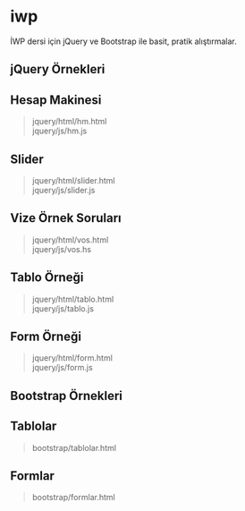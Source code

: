 # iwp
 
İWP dersi için jQuery ve Bootstrap ile basit, pratik alıştırmalar. 



jQuery Örnekleri  
------

## Hesap Makinesi

> jquery/html/hm.html  
> jquery/js/hm.js  

## Slider

> jquery/html/slider.html  
> jquery/js/slider.js  

## Vize Örnek Soruları

> jquery/html/vos.html  
> jquery/js/vos.hs  

## Tablo Örneği

> jquery/html/tablo.html  
> jquery/js/tablo.js  

## Form Örneği

> jquery/html/form.html  
> jquery/js/form.js  



Bootstrap Örnekleri
------

## Tablolar

> bootstrap/tablolar.html  

## Formlar

> bootstrap/formlar.html  